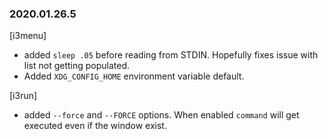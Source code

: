 ### 2020.01.26.5

[i3menu]  
- added `sleep .05` before reading from STDIN. Hopefully fixes issue with list not getting populated.
- Added `XDG_CONFIG_HOME` environment variable default.

[i3run]
- added `--force` and `--FORCE` options. When enabled `command` will get executed even if the window exist.

